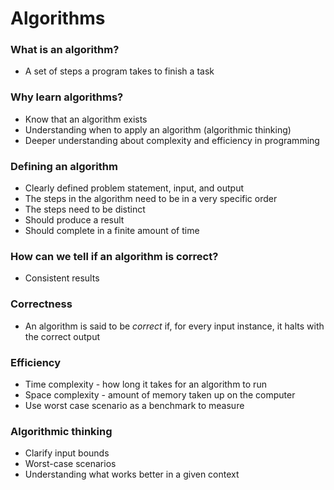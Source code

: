 # Algorithms

### What is an algorithm?
* A set of steps a program takes to finish a task

### Why learn algorithms?
* Know that an algorithm exists
* Understanding when to apply an algorithm (algorithmic thinking)
* Deeper understanding about complexity and efficiency in programming

### Defining an algorithm
* Clearly defined problem statement, input, and output
* The steps in the algorithm need to be in a very specific order
* The steps need to be distinct
* Should produce a result
* Should complete in a finite amount of time

### How can we tell if an algorithm is correct?
* Consistent results

### Correctness
* An algorithm is said to be _correct_ if, for every input instance, it halts with the correct output

### Efficiency
* Time complexity - how long it takes for an algorithm to run
* Space complexity - amount of memory taken up on the computer
* Use worst case scenario as a benchmark to measure

### Algorithmic thinking
* Clarify input bounds
* Worst-case scenarios
* Understanding what works better in a given context


